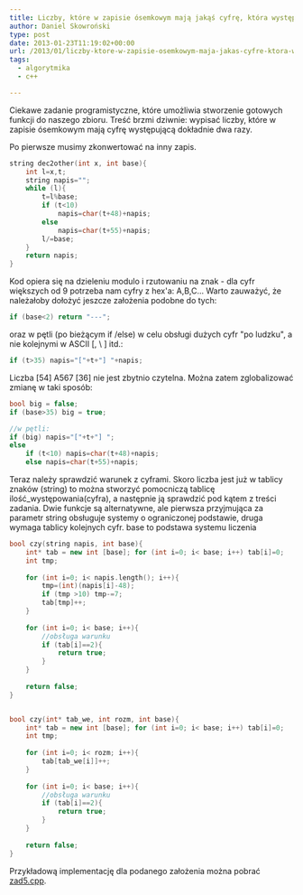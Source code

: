 ```yaml
---
title: Liczby, które w zapisie ósemkowym mają jakąś cyfrę, która występuje dwa razy – zadanie sprawdzianowe
author: Daniel Skowroński
type: post
date: 2013-01-23T11:19:02+00:00
url: /2013/01/liczby-ktore-w-zapisie-osemkowym-maja-jakas-cyfre-ktora-wystepuje-dwa-razy-zadanie-sprawdzianowe/
tags:
  - algorytmika
  - c++

---
```

Ciekawe zadanie programistyczne, które umożliwia stworzenie gotowych funkcji do naszego zbioru. Treść brzmi dziwnie: wypisać liczby, które w zapisie ósemkowym mają cyfrę występującą dokładnie dwa razy. <!--break-->

Po pierwsze musimy zkonwertować na inny zapis.

```c++
string dec2other(int x, int base){
	int l=x,t;
	string napis="";
	while (l){
		t=l%base;
		if (t<10) 
			napis=char(t+48)+napis;
		else 
			napis=char(t+55)+napis;
		l/=base;
	}
	return napis;
}

```


Kod opiera się na dzieleniu modulo i rzutowaniu na znak - dla cyfr większych od 9 potrzeba nam cyfry z hex'a: A,B,C... Warto zauważyć, że należałoby dołożyć jeszcze założenia podobne do tych:

```c++
if (base<2) return "---";

```


oraz w pętli (po bieżącym if /else) w celu obsługi dużych cyfr "po ludzku", a nie kolejnymi w ASCII [, \ ] itd.:

```c++
if (t>35) napis="["+t+"] "+napis;

```


Liczba [54] A567 [36] nie jest zbytnio czytelna. Można zatem zglobalizować zmianę w taki sposób:

```c++
bool big = false;
if (base>35) big = true;

//w pętli:
if (big) napis="["+t+"] ";
else 
    if (t<10) napis=char(t+48)+napis;
    else napis=char(t+55)+napis;

```




Teraz należy sprawdzić warunek z cyframi. Skoro liczba jest już w tablicy znaków (string) to można stworzyć pomocniczą tablicę ilość_występowania(cyfra), a następnie ją sprawdzić pod kątem z treści zadania. Dwie funkcje są alternatywne, ale pierwsza przyjmująca za parametr string obsługuje systemy o ograniczonej podstawie, druga wymaga tablicy kolejnych cyfr. base to podstawa systemu liczenia

```c++
bool czy(string napis, int base){
	int* tab = new int [base]; for (int i=0; i< base; i++) tab[i]=0;
	int tmp;
	
	for (int i=0; i< napis.length(); i++){
		tmp=(int)(napis[i]-48);
		if (tmp >10) tmp-=7;
		tab[tmp]++;
	}
	
	for (int i=0; i< base; i++){
		//obsługa warunku
		if (tab[i]==2){
			return true;
		}
	}
	
	return false;
}


bool czy(int* tab_we, int rozm, int base){
	int* tab = new int [base]; for (int i=0; i< base; i++) tab[i]=0;
	int tmp;
	
	for (int i=0; i< rozm; i++){
		tab[tab_we[i]]++;
	}
	
	for (int i=0; i< base; i++){
		//obsługa warunku
		if (tab[i]==2){
			return true;
		}
	}
	
	return false;	
}

```


Przykładową implementację dla podanego założenia można pobrać [zad5.cpp][1].

 [1]: /wp-content/uploads/2013/01/zad5.cpp_.txt